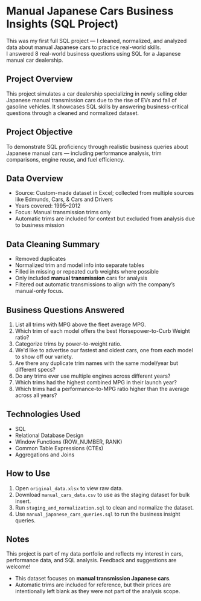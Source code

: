 # Manual Japanese Cars Business Insights (SQL Project)
This was my first full SQL project — I cleaned, normalized, and analyzed data about manual Japanese cars to practice real-world skills.  
I answered 8 real-world business questions using SQL for a Japanese manual car dealership.

## Project Overview

This project simulates a car dealership specializing in newly selling older Japanese manual transmission cars due to the rise of EVs and fall of gasoline vehicles. It showcases SQL skills by answering business-critical questions through a cleaned and normalized dataset.

## Project Objective

To demonstrate SQL proficiency through realistic business queries about Japanese manual cars — including performance analysis, trim comparisons, engine reuse, and fuel efficiency.

## Data Overview

- Source: Custom-made dataset in Excel; collected from multiple sources like Edmunds, Cars, & Cars and Drivers
- Years covered: 1995–2012
- Focus: Manual transmission trims only
- Automatic trims are included for context but excluded from analysis due to business mission

## Data Cleaning Summary

- Removed duplicates
- Normalized trim and model info into separate tables
- Filled in missing or repeated curb weights where possible
- Only included **manual transmission** cars for analysis
- Filtered out automatic transmissions to align with the company’s manual-only focus.

## Business Questions Answered

1. List all trims with MPG above the fleet average MPG.
2. Which trim of each model offers the best Horsepower-to-Curb Weight ratio?
3. Categorize trims by power-to-weight ratio.
4. We'd like to advertise our fastest and oldest cars, one from each model to show off our variety.
5. Are there any duplicate trim names with the same model/year but different specs?
6. Do any trims ever use multiple engines across different years?
7. Which trims had the highest combined MPG in their launch year?
8. Which trims had a performance-to-MPG ratio higher than the average across all years?

## Technologies Used

- SQL
- Relational Database Design
- Window Functions (ROW_NUMBER, RANK)
- Common Table Expressions (CTEs)
- Aggregations and Joins

## How to Use

1. Open `original_data.xlsx` to view raw data.
2. Download `manual_cars_data.csv` to use as the staging dataset for bulk insert.
3. Run `staging_and_normalization.sql` to clean and normalize the dataset.
4. Use `manual_japanese_cars_queries.sql` to run the business insight queries.

## Notes

This project is part of my data portfolio and reflects my interest in cars, performance data, and SQL analysis. Feedback and suggestions are welcome!

- This dataset focuses on **manual transmission Japanese cars**.
- Automatic trims are included for reference, but their prices are intentionally left blank as they were not part of the analysis scope.
